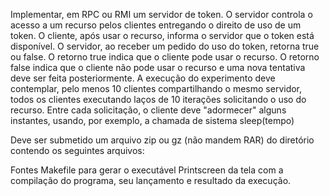 Implementar, em RPC ou RMI um servidor de token. O servidor controla o acesso a um recurso pelos clientes entregando o direito de uso de um token. O cliente, após usar o recurso, informa o servidor que o token está disponível. O servidor, ao receber um pedido do uso do token, retorna true ou false. O retorno true indica que o cliente pode usar o recurso. O retorno false indica que o cliente não pode usar o recurso e uma nova tentativa deve ser feita posteriormente. A execução do experimento deve contemplar, pelo menos 10 clientes compartilhando o mesmo servidor, todos os clientes executando laços de 10 iterações solicitando o uso do recurso. Entre cada solicitação, o cliente deve "adormecer" alguns instantes, usando, por exemplo, a chamada de sistema sleep(tempo)



Deve ser submetido um arquivo zip ou gz (não mandem RAR) do diretório contendo os seguintes arquivos:

Fontes
Makefile para gerar o executável
Printscreen da tela com a compilação do programa, seu lançamento e resultado da execução.
